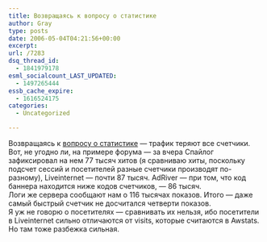 ```yaml
---
title: Возвращаясь к вопросу о статистике
author: Gray
type: posts
date: 2006-05-04T04:21:56+00:00
excerpt:
url: /7283
dsq_thread_id:
  - 1841979178
esml_socialcount_LAST_UPDATED:
  - 1497265444
essb_cache_expire:
  - 1616524175
categories:
  - Uncategorized

---
```








Возвращаясь к <a href="http://www.searchengines.ru/blog/archives/007270.html" target="_blank">вопросу о статистике</a> &#8212; трафик теряют все счетчики.  
Вот, не угодно ли, на примере форума &#8212; за вчера Спайлог зафиксировал на нем 77 тысяч хитов (я сравниваю хиты, поскольку подсчет сессий и посетителей разные счетчики производят по-разному), Liveinternet &#8212; почти 87 тысяч. AdRiver &#8212; при том, что код баннера находится ниже кодов счетчиков, &#8212; 86 тысяч.  
Логи же сервера сообщают нам о 116 тысячах показов. Итого &#8212; даже самый быстрый счетчик не досчитался четверти показов.  
Я уж не говорю о посетителях &#8212; сравнивать их нельзя, ибо посетители в Liveinternet сильно отличаются от visits, которые считаются в Awstats. Но там тоже разбежка сильная.